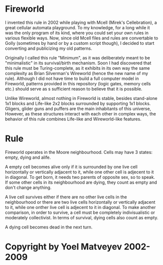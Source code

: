 # Fireworld

I invented this rule in 2002 while playing with Mcell (Mirek's Cellebration), a great cellular automata playground. To my knowledge, for a long while it was the only program of its kind, where you could set your own rules in various flexible ways. Now, since old Mcell files and rules are convertable to Golly (sometimes by hand or by a custom script though), I decided to start converting and publicizing my old patterns.

Originally I called this rule "Minimum", as it was deliberately meant to be "minimalistic" in its survival/birth mechanism. Soon I had discovered that this rule must be Turing-complete, as it exhibits in its own way the same complexity as Brian Silverman's Wireworld (hence the new name of my rule). Although I did not have time to build a full computer model in Fireworld, patterns provided in this repository (logic gates, memory cells etc.) should serve as s sufficient reason to believe that it is possible.

Unlike Wireworld, almost nothing in Fireworld is stable, besides stand-alone 1x1 blocks and Life-like 2x2 blocks surrounded by supporting 1x1 blocks. Gligers, glider guns and puffers are the main inhabitants of this universe, However, as these structures interact with each other in complex ways, the behavior of this rule combines Life-like and Wireworld-like features.

# Rule

Fireworld operates in the Moore neighbourhood. Cells may have 3 states: empty, dying and alife.

A empty cell becomes alive only if it is surrounded by one live cell horizontally or vertically adjacent to it, while one other cell is adjecent to it in diagonal. To get born, it needs two parents of opposite sex, so to speak. If some other cells in its neighbourhood are dying, they count as empty and don't change anything.

A live cell survives either if there are no other live cells in the neighbourhood or there are two live cells horizontally or vertically adjacent to it, while one onther live cell is adjecent to it in diagonal. To make another comparison, in order to survive, a cell must be completely indivisualistic or moderately collectivist. In terms of survival, dying cells also count as empty.

A dying cell becomes dead in the next turn.

# Copyright by Yoel Matveyev 2002-2009
